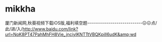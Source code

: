 # mikkha
厦门新闻网,秋葵视频下载iOS版,福利填空题----------------------------😖😖点/此/进/入/http://www.baidu.com/link?url=NoK8PT47PahMhFH8Vie_jnciyIKNTTtVBQKpill6udK&amp;wd
